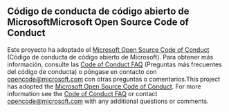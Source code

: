 ## <a name="microsoft-open-source-code-of-conduct"></a><span data-ttu-id="35ae6-101">Código de conducta de código abierto de Microsoft</span><span class="sxs-lookup"><span data-stu-id="35ae6-101">Microsoft Open Source Code of Conduct</span></span>
<span data-ttu-id="35ae6-p101">Este proyecto ha adoptado el [Microsoft Open Source Code of Conduct](https://opensource.microsoft.com/codeofconduct/) (Código de conducta de código abierto de Microsoft). Para obtener más información, consulte las [Code of Conduct FAQ](https://opensource.microsoft.com/codeofconduct/faq/) (Preguntas más frecuentes del código de conducta) o póngase en contacto con [opencode@microsoft.com](mailto:opencode@microsoft.com) con otras preguntas o comentarios.</span><span class="sxs-lookup"><span data-stu-id="35ae6-p101">This project has adopted the [Microsoft Open Source Code of Conduct](https://opensource.microsoft.com/codeofconduct/). For more information see the [Code of Conduct FAQ](https://opensource.microsoft.com/codeofconduct/faq/) or contact [opencode@microsoft.com](mailto:opencode@microsoft.com) with any additional questions or comments.</span></span>